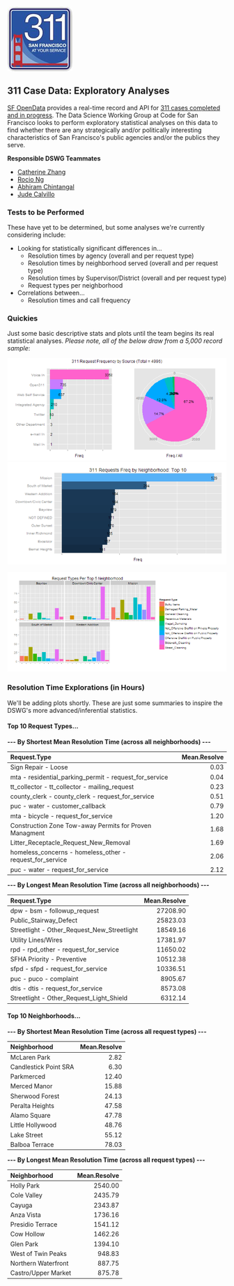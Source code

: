 ![](311_explore.jpg)  

## 311 Case Data: Exploratory Analyses

[SF OpenData](https://data.sfgov.org/) provides a real-time record and API for [311 cases completed and in progress](https://data.sfgov.org/City-Infrastructure/Case-Data-from-San-Francisco-311-SF311-/vw6y-z8j6). The Data Science Working Group at Code for San Francisco looks to perform exploratory statistical analyses on this data to find whether there are any strategically and/or politically interesting characteristics of San Francisco's public agencies and/or the publics they serve.  

**Responsible DSWG Teammates**
+ [Catherine Zhang](http://bit.ly/1WXteM8)
+ [Rocio Ng](http://bit.ly/1WXtj2v)
+ [Abhiram Chintangal](http://bit.ly/1WXtpHr)
+ [Jude Calvillo](http://linkd.in/1BGeytb)

### Tests to be Performed
These have yet to be determined, but some analyses we're currently considering include:

+ Looking for statistically significant differences in...
    - Resolution times by agency (overall and per request type)
    - Resolution times by neighborhood served (overall and per request type)
    - Resolution times by Supervisor/District (overall and per request type)
    - Request types per neighborhood
+ Correlations between...
    - Resolution times and call frequency
    
### Quickies
Just some basic descriptive stats and plots until the team begins its real statistical analyses. *Please note, all of the below draw from a 5,000 record sample*:

![plot of chunk unnamed-chunk-1](figure/unnamed-chunk-1-1.png) ![plot of chunk unnamed-chunk-1](figure/unnamed-chunk-1-2.png) 

![plot of chunk unnamed-chunk-2](figure/unnamed-chunk-2-1.png) 

### Resolution Time Explorations (in Hours)
We'll be adding plots shortly. These are just some summaries to inspire the DSWG's more advanced/inferential statistics.



#### Top 10 Request Types...
**--- By Shortest Mean Resolution Time (across all neighborhoods) ---**

|Request.Type                                             | Mean.Resolve|
|:--------------------------------------------------------|------------:|
|Sign Repair - Loose                                      |         0.03|
|mta - residential_parking_permit - request_for_service   |         0.04|
|tt_collector - tt_collector - mailing_request            |         0.23|
|county_clerk - county_clerk - request_for_service        |         0.51|
|puc - water - customer_callback                          |         0.79|
|mta - bicycle - request_for_service                      |         1.20|
|Construction Zone Tow-away Permits for Proven Managment  |         1.68|
|Litter_Receptacle_Request_New_Removal                    |         1.69|
|homeless_concerns - homeless_other - request_for_service |         2.06|
|puc - water - request_for_service                        |         2.12|

**--- By Longest Mean Resolution Time (across all neighborhoods) ---**

|Request.Type                                | Mean.Resolve|
|:-------------------------------------------|------------:|
|dpw - bsm - followup_request                |     27208.90|
|Public_Stairway_Defect                      |     25823.03|
|Streetlight - Other_Request_New_Streetlight |     18549.16|
|Utility Lines/Wires                         |     17381.97|
|rpd - rpd_other - request_for_service       |     11650.02|
|SFHA Priority - Preventive                  |     10512.38|
|sfpd - sfpd - request_for_service           |     10336.51|
|puc - puco - complaint                      |      8905.67|
|dtis - dtis - request_for_service           |      8573.08|
|Streetlight - Other_Request_Light_Shield    |      6312.14|

#### Top 10 Neighborhoods...
**--- By Shortest Mean Resolution Time (across all request types) ---**

|Neighborhood          | Mean.Resolve|
|:---------------------|------------:|
|McLaren Park          |         2.82|
|Candlestick Point SRA |         6.30|
|Parkmerced            |        12.40|
|Merced Manor          |        15.88|
|Sherwood Forest       |        24.13|
|Peralta Heights       |        47.58|
|Alamo Square          |        47.78|
|Little Hollywood      |        48.76|
|Lake Street           |        55.12|
|Balboa Terrace        |        78.03|

**--- By Longest Mean Resolution Time (across all request types) ---**

|Neighborhood        | Mean.Resolve|
|:-------------------|------------:|
|Holly Park          |      2540.00|
|Cole Valley         |      2435.79|
|Cayuga              |      2343.87|
|Anza Vista          |      1736.16|
|Presidio Terrace    |      1541.12|
|Cow Hollow          |      1462.26|
|Glen Park           |      1394.10|
|West of Twin Peaks  |       948.83|
|Northern Waterfront |       887.75|
|Castro/Upper Market |       875.78|







